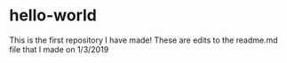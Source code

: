 # hello-world
This is the first repository I have made!
These are edits to the readme.md file that I made on 1/3/2019
